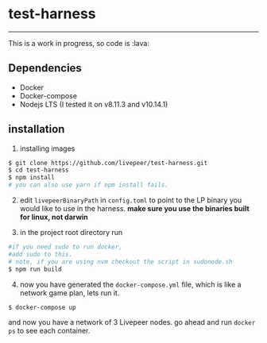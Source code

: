 # test-harness
---------

This is a work in progress, so code is :lava:


## Dependencies

- Docker
- Docker-compose
- Nodejs LTS (I tested it on v8.11.3 and v10.14.1)

## installation

1. installing images

```bash
$ git clone https://github.com/livepeer/test-harness.git
$ cd test-harness
$ npm install
# you can also use yarn if npm install fails.
```

2. edit `livepeerBinaryPath`  in `config.toml` to point to the LP binary you would like to use in the harness. **make sure you use the binaries built for linux, not darwin**

3. in the project root directory run

```bash
#if you need sudo to run docker,
#add sudo to this.
# note, if you are using nvm checkout the script in sudonode.sh
$ npm run build
```

4. now you have generated the `docker-compose.yml` file, which is like a network game plan, lets run it.

```bash
$ docker-compose up
```

and now you have a network of 3 Livepeer nodes. go ahead and run `docker ps` to see each container.
